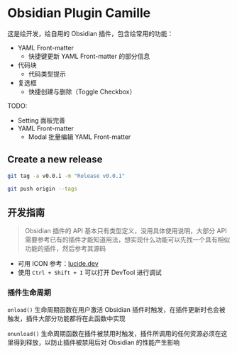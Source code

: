 # Obsidian Plugin Camille

这是绘开发，绘自用的 Obsidian 插件，包含绘常用的功能：

- YAML Front-matter
  - 快捷键更新 YAML Front-matter 的部分信息
- 代码块
  - 代码类型提示
- 复选框
  - 快捷创建与删除（Toggle Checkbox）

TODO:

- Setting 面板完善
- YAML Front-matter
  - Modal 批量编辑 YAML Front-matter

## Create a new release

```bash
git tag -a v0.0.1 -m "Release v0.0.1"

git push origin --tags
```

## 开发指南

> Obsidian 插件的 API 基本只有类型定义，没用具体使用说明，大部分 API 需要参考已有的插件才能知道用法，想实现什么功能可以先找一个具有相似功能的插件，然后参考其源码

- 可用 ICON 参考：[lucide.dev](https://lucide.dev/) 
- 使用 `Ctrl + Shift + I` 可以打开 DevTool 进行调试

### 插件生命周期

`onload()` 生命周期函数在用户激活 Obsidian 插件时触发，在插件更新时也会被触发，插件大部分功能都将在此函数中实现

`onunload()` 生命周期函数在插件被禁用时触发，插件所调用的任何资源必须在这里得到释放，以防止插件被禁用后对 Obsidian 的性能产生影响
